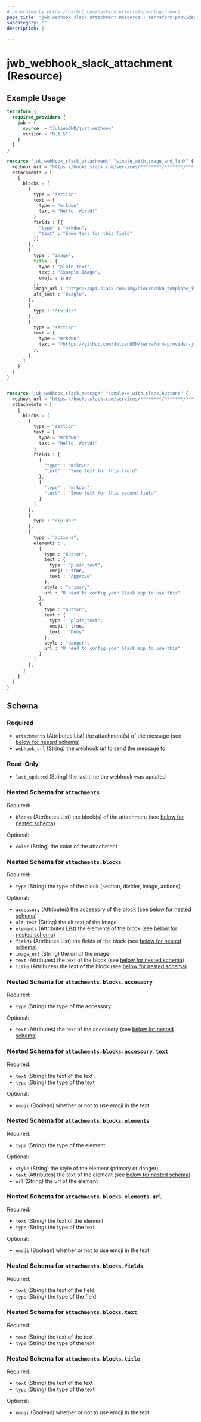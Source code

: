 ```yaml
---
# generated by https://github.com/hashicorp/terraform-plugin-docs
page_title: "jwb_webhook_slack_attachment Resource - terraform-provider-just-webhook"
subcategory: ""
description: |-
  
---
```


# jwb_webhook_slack_attachment (Resource)



## Example Usage

```terraform
terraform {
  required_providers {
    jwb = {
      source  = "JulienQNN/just-webhook"
      version = "0.1.5"
    }
  }
}

resource "jwb_webhook_slack_attachment" "simple_with_image_and_link" {
  webhook_url = "https://hooks.slack.com/services/********/*******/********************"
  attachments = [
    {
      blocks = [
        {
          type = "section"
          text = {
            type = "mrkdwn"
            text = "Hello, World!"
          }
          fields : [{
            "type" : "mrkdwn",
            "text" : "Some text for this field"
          }]
        },
        {
          type : "image",
          title : {
            type : "plain_text",
            text : "Example Image",
            emoji : true
          },
          image_url : "https://api.slack.com/img/blocks/bkb_template_images/beagle.png",
          alt_text : "beagle",
        },
        {
          type : "divider"
        },
        {
          type = "section"
          text = {
            type = "mrkdwn"
            text = "<https://github.com/JulienQNN/terraform-provider-just-webhook|Yes button>"
          },
        }
      ]
    }
  ]
}


resource "jwb_webhook_slack_message" "complexe_with_slack_buttons" {
  webhook_url = "https://hooks.slack.com/services/********/*******/********************"
  attachments = [
    {
      blocks = [
        {
          type = "section"
          text = {
            type = "mrkdwn"
            text = "Hello, World!"
          }
          fields : [
            {
              "type" : "mrkdwn",
              "text" : "Some text for this field"
            },
            {
              "type" : "mrkdwn",
              "text" : "Some text for this second field"
            }
          ]
        },
        {
          type : "divider"
        },
        {
          type : "actions",
          elements : [
            {
              type : "button",
              text : {
                type : "plain_text",
                emoji : true,
                text : "Approve"
              },
              style : "primary",
              url : "U need to config your Slack app to use this"
            },
            {
              type : "button",
              text : {
                type : "plain_text",
                emoji : true,
                text : "Deny"
              },
              style : "danger",
              url : "U need to config your Slack app to use this"
            }
          ]
        },
      ]
    }
  ]
}
```

<!-- schema generated by tfplugindocs -->
## Schema

### Required

- `attachments` (Attributes List) the attachment(s) of the message (see [below for nested schema](#nestedatt--attachments))
- `webhook_url` (String) the webhook url to send the message to

### Read-Only

- `last_updated` (String) the last time the webhook was updated

<a id="nestedatt--attachments"></a>
### Nested Schema for `attachments`

Required:

- `blocks` (Attributes List) the block(s) of the attachment (see [below for nested schema](#nestedatt--attachments--blocks))

Optional:

- `color` (String) the color of the attachment

<a id="nestedatt--attachments--blocks"></a>
### Nested Schema for `attachments.blocks`

Required:

- `type` (String) the type of the block (section, divider, image, actions)

Optional:

- `accessory` (Attributes) the accessory of the block (see [below for nested schema](#nestedatt--attachments--blocks--accessory))
- `alt_text` (String) the alt text of the image
- `elements` (Attributes List) the elements of the block (see [below for nested schema](#nestedatt--attachments--blocks--elements))
- `fields` (Attributes List) the fields of the block (see [below for nested schema](#nestedatt--attachments--blocks--fields))
- `image_url` (String) the url of the image
- `text` (Attributes) the text of the block (see [below for nested schema](#nestedatt--attachments--blocks--text))
- `title` (Attributes) the text of the block (see [below for nested schema](#nestedatt--attachments--blocks--title))

<a id="nestedatt--attachments--blocks--accessory"></a>
### Nested Schema for `attachments.blocks.accessory`

Required:

- `type` (String) the type of the accessory

Optional:

- `text` (Attributes) the text of the accessory (see [below for nested schema](#nestedatt--attachments--blocks--accessory--text))

<a id="nestedatt--attachments--blocks--accessory--text"></a>
### Nested Schema for `attachments.blocks.accessory.text`

Required:

- `text` (String) the text of the text
- `type` (String) the type of the text

Optional:

- `emoji` (Boolean) whether or not to use emoji in the text



<a id="nestedatt--attachments--blocks--elements"></a>
### Nested Schema for `attachments.blocks.elements`

Required:

- `type` (String) the type of the element

Optional:

- `style` (String) the style of the element (primary or danger)
- `text` (Attributes) the text of the element (see [below for nested schema](#nestedatt--attachments--blocks--elements--text))
- `url` (String) the url of the element

<a id="nestedatt--attachments--blocks--elements--text"></a>
### Nested Schema for `attachments.blocks.elements.url`

Required:

- `text` (String) the text of the element
- `type` (String) the type of the text

Optional:

- `emoji` (Boolean) whether or not to use emoji in the text



<a id="nestedatt--attachments--blocks--fields"></a>
### Nested Schema for `attachments.blocks.fields`

Required:

- `text` (String) the text of the field
- `type` (String) the type of the field


<a id="nestedatt--attachments--blocks--text"></a>
### Nested Schema for `attachments.blocks.text`

Required:

- `text` (String) the text of the text
- `type` (String) the type of the text


<a id="nestedatt--attachments--blocks--title"></a>
### Nested Schema for `attachments.blocks.title`

Required:

- `text` (String) the text of the text
- `type` (String) the type of the text

Optional:

- `emoji` (Boolean) whether or not to use emoji in the text
